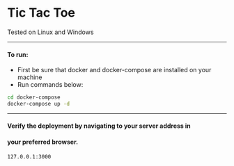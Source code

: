 # Tic Tac Toe #

Tested on Linux and Windows
***
#### To run: ####
- First be sure that docker and docker-compose are installed on your machine
- Run commands below:
```sh
cd docker-compose
docker-compose up -d
```
***
#### Verify the deployment by navigating to your server address in ####
#### your preferred browser. ####

```sh
127.0.0.1:3000
```